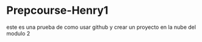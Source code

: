 # Prepcourse-Henry1
este es una prueba de como usar github y crear un proyecto en la nube del modulo 2 
